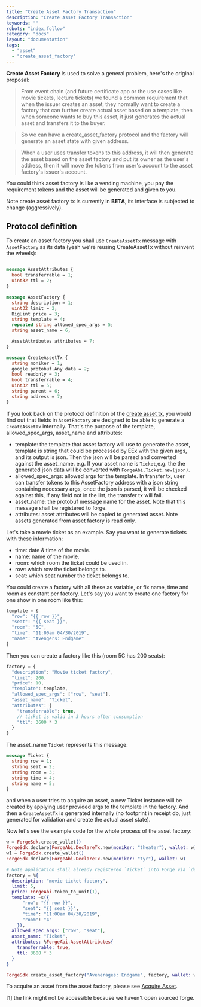 ```yaml
---
title: "Create Asset Factory Transaction"
description: "Create Asset Factory Transaction"
keywords: ""
robots: "index,follow"
category: "docs"
layout: "documentation"
tags: 
  - "asset"
  - "create_asset_factory"
---
```




**Create Asset Factory** is used to solve a general problem, here's the original proposal:

> From event chain (and future certificate app or the use cases like movie tickets, lecture tickets) we found a common requirement that when the issuer creates an asset, they normally want to create a factory that can further create actual asset based on a template, then when someone wants to buy this asset, it just generates the actual asset and transfers it to the buyer.

> So we can have a create_asset_factory protocol and the factory will generate an asset state with given address.

> When a user uses transfer tokens to this address, it will then generate the asset based on the asset factory and put its owner as the user's address, then it will move the tokens from user's account to the asset factory's issuer's account.

You could think asset factory is like a vending machine, you pay the requirement tokens and the asset will be generated and given to you.

Note create asset factory tx is currently in **BETA**, its interface is subjected to change (aggressively).

## Protocol definition

To create an asset factory you shall use `CreateAssetTx` message with `AssetFactory` as its data (yeah we're reusing CreateAssetTx without reinvent the wheels):

```proto

message AssetAttributes {
  bool transferrable = 1;
  uint32 ttl = 2;
}

message AssetFactory {
  string description = 1;
  uint32 limit = 2;
  BigUint price = 3;
  string template = 4;
  repeated string allowed_spec_args = 5;
  string asset_name = 6;

  AssetAttributes attributes = 7;
}

message CreateAssetTx {
  string moniker = 1;
  google.protobuf.Any data = 2;
  bool readonly = 3;
  bool transferrable = 4;
  uint32 ttl = 5;
  string parent = 6;
  string address = 7;
}
```

If you look back on the protocol definition of the [create asset tx](create_asset.md), you would find out that fields in `AssetFactory` are designed to be able to generate a `CreateAssetTx` internally. That's the purpose of the template, allowed_spec_args, asset_name and attributes:

* template: the template that asset factory will use to generate the asset, template is string that could be processed by EEx with the given args, and its output is json. Then the json will be parsed and converted against the asset_name. e.g. If your asset name is `Ticket`,e.g. the the generated json data will be converted with `ForgeAbi.Ticket.new(json)`.
* allowed_spec_args: allowed args for the template. In transfer tx, user can transfer tokens to this AssetFactory address with a json string containing necessary args, once the json is parsed, it will be checked against this, if any field not in the list, the transfer tx will fail.
* asset_name: the protobuf message name for the asset. Note that this message shall be registered to forge.
* attributes: asset attributes will be copied to generated asset. Note assets generated from asset factory is read only.

Let's take a movie ticket as an example. Say you want to generate tickets with these information:

* time: date & time of the movie.
* name: name of the movie.
* room: which room the ticket could be used in.
* row: which row the ticket belongs to.
* seat: which seat number the ticket belongs to.

You could create a factory with all these as variable, or fix name, time and room as constant per factory. Let's say you want to create one factory for one show in one room like this:

```js
template = {
  "row": "{{ row }}",
  "seat": "{{ seat }}",
  "room": "5C",
  "time": "11:00am 04/30/2019",
  "name": "Avengers: Endgame"
}
```

Then you can create a factory like this (room 5C has 200 seats):

```js
factory = {
  "description": "Movie ticket factory",
  "limit": 200,
  "price": 10,
  "template": template,
  "allowed_spec_args": ["row", "seat"],
  "asset_name": "Ticket",
  "attributes": {
    "transferrable": true,
    // ticket is valid in 3 hours after consumption
    "ttl": 3600 * 3
  }
}
```

The asset_name `Ticket` represents this message:

```proto
message Ticket {
  string row = 1;
  string seat = 2;
  string room = 3;
  string time = 4;
  string name = 5;
}
```

and when a user tries to acquire an asset, a new Ticket instance will be created by applying user provided args to the template in the factory. And then a `CreateAssetTx` is generated internally (no footprint in receipt db, just generated for validation and create the actual asset state).

Now let's see the example code for the whole process of the asset factory:

```elixir
w = ForgeSdk.create_wallet()
ForgeSdk.declare(ForgeAbi.DeclareTx.new(moniker: "theater"), wallet: w)
w1 = ForgeSdk.create_wallet()
ForgeSdk.declare(ForgeAbi.DeclareTx.new(moniker: "tyr"), wallet: w)

# Note application shall already registered `Ticket` into Forge via `deploy_protocol`.
factory = %{
  description: "movie ticket factory",
  limit: 5,
  price: ForgeAbi.token_to_unit(1),
  template: ~s({
      "row": "{{ row }}",
      "seat": "{{ seat }}",
      "time": "11:00am 04/30/2019",
      "room": "4"
    }),
  allowed_spec_args: ["row", "seat"],
  asset_name: "Ticket",
  attributes: %ForgeAbi.AssetAttributes{
    transferrable: true,
    ttl: 3600 * 3
  }
}

ForgeSdk.create_asset_factory("Avenerages: Endgame", factory, wallet: w)
```

To acquire an asset from the asset factory, please see [Acquire Asset](./acquire_asset.md).



[1] the link might not be accessible because we haven't open sourced forge.

